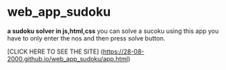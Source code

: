 # web_app_sudoku
**a sudoku solver in js,html,css**
you can solve a sucoku using this app you have to only enter the nos and then press solve button.
 
[CLICK HERE TO SEE THE SITE] (https://28-08-2000.github.io/web_app_sudoku/app.html)


